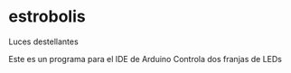 # estrobolis
Luces destellantes


Este es un programa para el IDE de Arduino
Controla dos franjas de LEDs 
